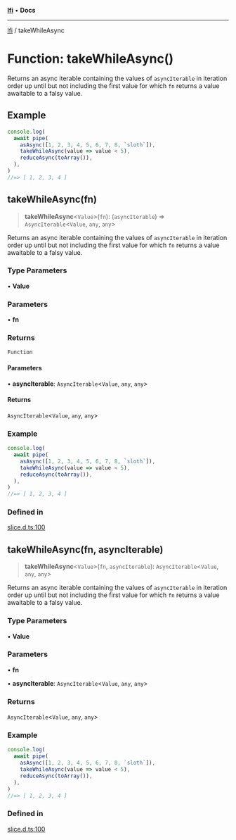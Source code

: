 [**lfi**](../readme.md) • **Docs**

***

[lfi](../globals.md) / takeWhileAsync

# Function: takeWhileAsync()

Returns an async iterable containing the values of `asyncIterable` in
iteration order up until but not including the first value for which `fn`
returns a value awaitable to a falsy value.

## Example

```js
console.log(
  await pipe(
    asAsync([1, 2, 3, 4, 5, 6, 7, 8, `sloth`]),
    takeWhileAsync(value => value < 5),
    reduceAsync(toArray()),
  ),
)
//=> [ 1, 2, 3, 4 ]
```

## takeWhileAsync(fn)

> **takeWhileAsync**\<`Value`\>(`fn`): (`asyncIterable`) => `AsyncIterable`\<`Value`, `any`, `any`\>

Returns an async iterable containing the values of `asyncIterable` in
iteration order up until but not including the first value for which `fn`
returns a value awaitable to a falsy value.

### Type Parameters

• **Value**

### Parameters

• **fn**

### Returns

`Function`

#### Parameters

• **asyncIterable**: `AsyncIterable`\<`Value`, `any`, `any`\>

#### Returns

`AsyncIterable`\<`Value`, `any`, `any`\>

### Example

```js
console.log(
  await pipe(
    asAsync([1, 2, 3, 4, 5, 6, 7, 8, `sloth`]),
    takeWhileAsync(value => value < 5),
    reduceAsync(toArray()),
  ),
)
//=> [ 1, 2, 3, 4 ]
```

### Defined in

[slice.d.ts:100](https://github.com/TomerAberbach/lfi/blob/e98b31ea37c84de0758cf58c8fcf28193f36b533/src/operations/slice.d.ts#L100)

## takeWhileAsync(fn, asyncIterable)

> **takeWhileAsync**\<`Value`\>(`fn`, `asyncIterable`): `AsyncIterable`\<`Value`, `any`, `any`\>

Returns an async iterable containing the values of `asyncIterable` in
iteration order up until but not including the first value for which `fn`
returns a value awaitable to a falsy value.

### Type Parameters

• **Value**

### Parameters

• **fn**

• **asyncIterable**: `AsyncIterable`\<`Value`, `any`, `any`\>

### Returns

`AsyncIterable`\<`Value`, `any`, `any`\>

### Example

```js
console.log(
  await pipe(
    asAsync([1, 2, 3, 4, 5, 6, 7, 8, `sloth`]),
    takeWhileAsync(value => value < 5),
    reduceAsync(toArray()),
  ),
)
//=> [ 1, 2, 3, 4 ]
```

### Defined in

[slice.d.ts:100](https://github.com/TomerAberbach/lfi/blob/e98b31ea37c84de0758cf58c8fcf28193f36b533/src/operations/slice.d.ts#L100)
